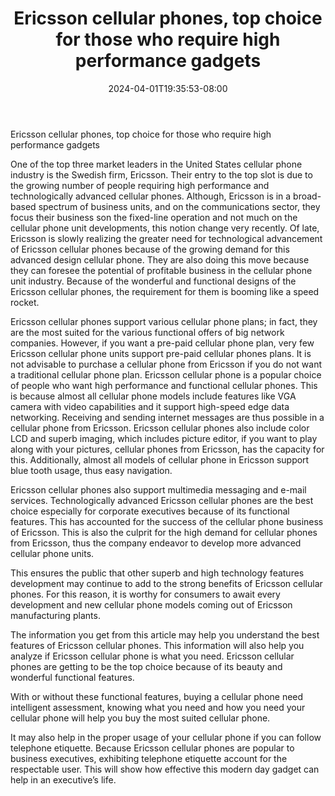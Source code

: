﻿---
title: "Ericsson cellular phones, top choice for those who require high performance gadgets"
date: 2024-04-01T19:35:53-08:00
description: "Cell-Phone Tips for Web Success"
featured_image: "/images/Cell-Phone.jpg"
tags: ["Cell Phone"]
---

Ericsson cellular phones, top choice for those who require high performance gadgets


One of the top three market leaders in the United States cellular phone industry is the Swedish firm, Ericsson. Their entry to the top slot is due to the growing number of people requiring high performance and technologically advanced cellular phones. Although, Ericsson is in a broad-based spectrum of business units, and on the communications sector, they focus their business son the fixed-line operation and not much on the cellular phone unit developments, this notion change very recently. Of late, Ericsson is slowly realizing the greater need for technological advancement of Ericsson cellular phones because of the growing demand for this advanced design cellular phone. They are also doing this move because they can foresee the potential of profitable business in the cellular phone unit industry. Because of the wonderful and functional designs of the Ericsson cellular phones, the requirement for them is booming like a speed rocket.

Ericsson cellular phones support various cellular phone plans; in fact, they are the most suited for the various functional offers of big network companies. However, if you want a pre-paid cellular phone plan, very few Ericsson cellular phone units support pre-paid cellular phones plans. It is not advisable to purchase a cellular phone from Ericsson if you do not want a traditional cellular phone plan. Ericsson cellular phone is a popular choice of people who want high performance and functional cellular phones. This is because almost all cellular phone models include features like VGA camera with video capabilities and it support high-speed edge data networking. Receiving and sending internet messages are thus possible in a cellular phone from Ericsson. Ericsson cellular phones also include color LCD and superb imaging, which includes picture editor, if you want to play along with your pictures, cellular phones from Ericsson, has the capacity for this. Additionally, almost all models of cellular phone in Ericsson support blue tooth usage, thus easy navigation.

Ericsson cellular phones also support multimedia messaging and e-mail services. Technologically advanced Ericsson cellular phones are the best choice especially for corporate executives because of its functional features. This has accounted for the success of the cellular phone business of Ericsson. This is also the culprit for the high demand for cellular phones from Ericsson, thus the company endeavor to develop more advanced cellular phone units.

This ensures the public that other superb and high technology features development may continue to add to the strong benefits of Ericsson cellular phones. For this reason, it is worthy for consumers to await every development and new cellular phone models coming out of Ericsson manufacturing plants.

The information you get from this article may help you understand the best features of Ericsson cellular phones. This information will also help you analyze if Ericsson cellular phone is what you need. Ericsson cellular phones are getting to be the top choice because of its beauty and wonderful functional features.

With or without these functional features, buying a cellular phone need intelligent assessment, knowing what you need and how you need your cellular phone will help you buy the most suited cellular phone.

It may also help in the proper usage of your cellular phone if you can follow telephone etiquette. Because Ericsson cellular phones are popular to business executives, exhibiting telephone etiquette account for the respectable user. This will show how effective this modern day gadget can help in an executive’s life.



